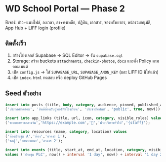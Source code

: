 # WD School Portal — Phase 2

ฟีเจอร์: ข่าว+แนบไฟล์, ลงเวลา, ลา+คงเหลือ, ปฏิทิน, เอกสาร, จองทรัพยากร, หน้ารวมอนุมัติ, App Hub + LIFF login (profile)

## ติดตั้งเร็ว
1) สร้างโปรเจกต์ Supabase → SQL Editor → รัน `supabase.sql`
2) Storage: สร้าง buckets `attachments`, `checkin-photos`, `docs` และตั้ง Policy ตามคอมเมนต์
3) เปิด `config.js` → ใส่ `SUPABASE_URL`, `SUPABASE_ANON_KEY` (และ LIFF ID มีให้แล้ว)
4) เปิด `index.html` ทดสอบ หรือ deploy GitHub Pages

## Seed ตัวอย่าง
```sql
insert into posts (title, body, category, audience, pinned, published_at) values
('ประกาศทดสอบ', 'ยินดีต้อนรับสู่พอร์ทัลโรงเรียน', 'ประชาสัมพันธ์', 'public', true, now());

insert into app_links (title, url, icon, category, visible_roles) values
('ระบบอาหารกลางวัน','https://example.com','🍱','ฝ่ายบริหารทั่วไป','{staff}');

insert into resources (name, category, location) values
('ห้องประชุม A','ห้อง','อาคาร 1'),
('รถตู้','ยานพาหนะ','อาคาร 2');

insert into events (title, start_at, end_at, location, category, visibility)
values ('ประชุม PLC', now() + interval '1 day', now() + interval '1 day 2 hours', 'ห้องประชุม A', 'วิชาการ', 'staff');
```
